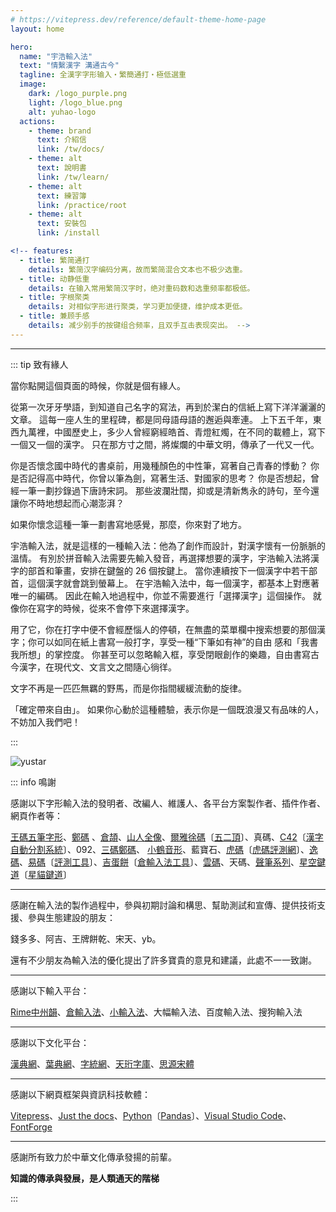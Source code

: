 ```yaml
---
# https://vitepress.dev/reference/default-theme-home-page
layout: home

hero:
  name: "宇浩輸入法"
  text: "情繫漢字 溝通古今"
  tagline: 全漢字字形输入・繁簡通打・極低選重
  image:
    dark: /logo_purple.png
    light: /logo_blue.png
    alt: yuhao-logo
  actions:
    - theme: brand
      text: 介紹信
      link: /tw/docs/
    - theme: alt
      text: 說明書
      link: /tw/learn/
    - theme: alt
      text: 練習簿
      link: /practice/root
    - theme: alt
      text: 安裝包
      link: /install

<!-- features:
  - title: 繁简通打
    details: 繁简汉字编码分离，故而繁简混合文本也不极少选重。
  - title: 动静低重
    details: 在输入常用繁简汉字时，绝对重码数和选重频率都极低。
  - title: 字根聚类
    details: 对相似字形进行聚类，学习更加便捷，维护成本更低。
  - title: 兼顾手感
    details: 减少别手的按键组合频率，且双手互击表现突出。 -->
---
```


<script setup>
import Search from '@/search/FetchSearch.vue'
</script>
<Search zigenUrl="/zigen-star.csv" supplement />

---

::: tip 致有緣人

當你點開這個頁面的時候，你就是個有緣人。

從第一次牙牙學語，到知道自己名字的寫法，再到於潔白的信紙上寫下洋洋灑灑的文章。 這每一座人生的里程碑，都是同母語母語的邂逅與牽連。 上下五千年，東西九萬裡，中國歷史上，多少人曾經窮經皓首、青燈紅燭，在不同的載體上，寫下一個又一個的漢字。 只在那方寸之間，將燦爛的中華文明，傳承了一代又一代。

你是否懷念國中時代的書桌前，用幾種顏色的中性筆，寫著自己青春的悸動？ 你是否記得高中時代，你曾以筆為劍，寫著生活、對國家的思考？ 你是否想起，曾經一筆一劃抄錄過下唐詩宋詞。 那些波瀾壯闊，抑或是清新雋永的詩句，至今還讓你不時地想起而心潮澎湃？

如果你懷念這種一筆一劃書寫地感覺，那麼，你來對了地方。

宇浩輸入法，就是這樣的一種輸入法：他為了創作而設計，對漢字懷有一份脈脈的溫情。 有別於拼音輸入法需要先輸入發音，再選擇想要的漢字，宇浩輸入法將漢字的部首和筆畫，安排在鍵盤的 26 個按鍵上。 當你連續按下一個漢字中若干部首，這個漢字就會跳到螢幕上。 在宇浩輸入法中，每一個漢字，都基本上對應著唯一的編碼。 因此在輸入地過程中，你並不需要進行「選擇漢字」這個操作。 就像你在寫字的時候，從來不會停下來選擇漢字。

用了它，你在打字中便不會經歷惱人的停頓，在無盡的菜單欄中搜索想要的那個漢字；你可以如同在紙上書寫一般打字，享受一種“下筆如有神”的自由 感和「我書我所想」的掌控度。 你甚至可以忽略輸入框，享受閉眼創作的樂趣，自由書寫古今漢字，在現代文、文言文之間隨心徜徉。

文字不再是一匹匹無羈的野馬，而是你指間緩緩流動的旋律。

「確定帶來自由」。 如果你心動於這種體驗，表示你是一個既浪漫又有品味的人，不妨加入我們吧！

:::

![yustar](/yustar.png)

::: info 鳴謝

感謝以下字形輸入法的發明者、改編人、維護人、各平台方案製作者、插件作者、網頁作者等：

[王碼五筆字形](http://www.wangma.net.cn/)、[鄭碼](https://www.china-e.com.cn/li/main/zhengma/jj.htm) 、[倉頡](http://www.cbflabs.com/)、[山人全像](https://siuze.github.io/ShanRenMaLTS/)、[爾雅徐碼](http://xumax.cn/)〔[五二頂](https://github.com/Ace-Who/rime-xuma?tab=readme-ov-file)〕、真碼、[C42](https://github.com/tansongchen/c42)〔[漢字自動分割系統](https://chaifen.app/)〕、092、[三碼鄭碼](http://zzzm.ysepan.com/?xzpd=1)、 [小鶴音形](https://flypy.com/)、藍寶石、[虎碼](https://www.tiger-code.com/)〔[虎碼評測網](http://assess.tiger-code.com/)〕、[逸碼](https://yb6b.github.io/yima/graceful-code/)、[易碼](https://yb6b.github.io/yima/ )〔[評測工具](https://yb6b.github.io/#/)〕、[吉蛋餅](https://lost-melody.github.io/wafel/)〔[倉輸入法工具](https://lost-melody.github.io/hamster-tools/)〕、[雲碼](https://github.com/orbitoo/kumo)、天碼、[聲筆系列](https://sbxlm.github.io/)、[星空鍵道](https://xkinput.gitee.io/)〔[星貓鍵道](https://github.com/hugh7007/xmjd6-rere)〕

---

感謝在輸入法的製作過程中，參與初期討論和構思、幫助測試和宣傳、提供技術支援、參與生態建設的朋友：

錢多多、阿吉、王牌餅乾、宋天、yb。

還有不少朋友為輸入法的優化提出了許多寶貴的意見和建議，此處不一一致謝。

---

感謝以下輸入平台：

[Rime中州韻](https://rime.im/)、[倉輸入法](https://ihsiao.com/apps/hamster/)、[小輸入法](https://yong.dgod.net/)、大幅輸入法、百度輸入法、搜狗輸入法

---

感謝以下文化平台：

[漢典網](https://www.zdic.net/)、[葉典網](http://yedict.com/zslf.htm)、[字統網](https://zi.tools/ )、[天珩字庫](http://cheonhyeong.com/Simplified/download.html)、[思源宋體](https://source.typekit.com/source-han-serif/cn/)

---

感謝以下網頁框架與資訊科技軟體：

[Vitepress](https://vitepress.dev/zh/)、[Just the docs](https://just-the-docs.com/)、[Python](https://www.python.org/ )〔[Pandas](https://pandas.pydata.org/)〕、[Visual Studio Code](https://code.visualstudio.com/)、[FontForge](https://fontforge.org/en-US/)

---

感謝所有致力於中華文化傳承發揚的前輩。

**知識的傳承與發展，是人類通天的階梯**

:::
